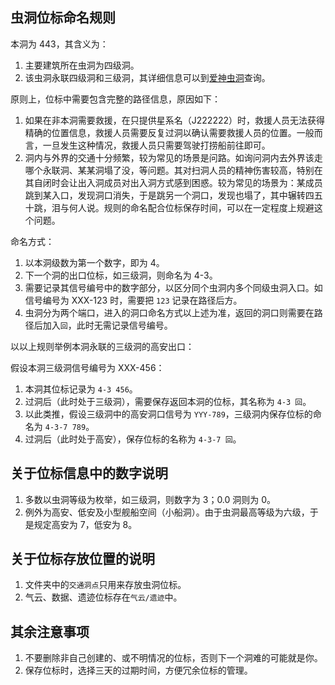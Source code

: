 <h2 id="虫洞位标命名规则">虫洞位标命名规则</h2>
<p>本洞为 443，其含义为：</p>
<ol>
<li>主要建筑所在虫洞为四级洞。</li>
<li>该虫洞永联四级洞和三级洞，其详细信息可以到<a href="http://wormhole.sinaapp.com/index.php?lang=zh">爱神虫洞</a>查询。</li>
</ol>
<p>原则上，位标中需要包含完整的路径信息，原因如下：</p>
<ol>
<li>如果在非本洞需要救援，在只提供星系名（J222222）时，救援人员无法获得精确的位置信息，救援人员需要反复过洞以确认需要救援人员的位置。一般而言，一旦发生这种情况，救援人员只需要驾驶打捞船前往即可。</li>
<li>洞内与外界的交通十分频繁，较为常见的场景是问路。如询问洞内去外界该走哪个永联洞、某某洞塌了没，等问题。其对扫洞人员的精神伤害较高，特别在其自闭时会让出入洞成员对出入洞方式感到困惑。较为常见的场景为：某成员跳到某入口，发现洞口消失，于是跳另一个洞口，发现也塌了，其中辗转四五十跳，泪与何人说。规则的命名配合位标保存时间，可以在一定程度上规避这个问题。</li>
</ol>
<p>命名方式：</p>
<ol>
<li>以本洞级数为第一个数字，即为 4。</li>
<li>下一个洞的出口位标，如三级洞，则命名为 4-3。</li>
<li>需要记录其信号编号中的数字部分，以区分同个虫洞内多个同级虫洞入口。如信号编号为 XXX-123 时，需要把 <code>123</code> 记录在路径后方。</li>
<li>虫洞分为两个端口，进入的洞口命名方式以上述为准，返回的洞口则需要在路径后加入<code>回</code>，此时无需记录信号编号。</li>
</ol>
<p>以以上规则举例本洞永联的三级洞的高安出口：</p>
<p>假设本洞三级洞信号编号为 XXX-456：</p>
<ol>
<li>本洞其位标记录为 <code>4-3 456</code>。</li>
<li>过洞后（此时处于三级洞），需要保存返回本洞的位标，其名称为 <code>4-3 回</code>。</li>
<li>以此类推，假设三级洞中的高安洞口信号为 <code>YYY-789</code>，三级洞内保存位标的命名为 <code>4-3-7 789</code>。</li>
<li>过洞后（此时处于高安），保存位标的名称为 <code>4-3-7 回</code>。</li>
</ol>
<h2 id="关于位标信息中的数字说明">关于位标信息中的数字说明</h2>
<ol>
<li>多数以虫洞等级为枚举，如三级洞，则数字为 3；0.0 洞则为 0。</li>
<li>例外为高安、低安及小型舰船空间（小船洞）。由于虫洞最高等级为六级，于是规定高安为 7，低安为 8。</li>
</ol>
<h2 id="关于位标存放位置的说明">关于位标存放位置的说明</h2>
<ol>
<li>文件夹中的<code>交通洞点</code>只用来存放虫洞位标。</li>
<li>气云、数据、遗迹位标存在<code>气云/遗迹</code>中。</li>
</ol>
<h2 id="其余注意事项">其余注意事项</h2>
<ol>
<li>不要删除非自己创建的、或不明情况的位标，否则下一个洞难的可能就是你。</li>
<li>保存位标时，选择三天的过期时间，方便冗余位标的管理。</li>
</ol>
